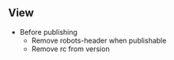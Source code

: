 ## View

-  Before publishing
   -  Remove robots-header when publishable
   -  Remove rc from version
